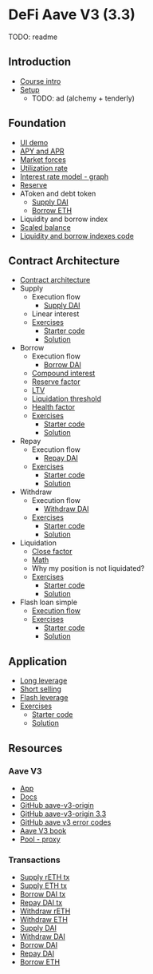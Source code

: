 # DeFi Aave V3 (3.3)

TODO: readme

## Introduction

- [Course intro](./notes/course-intro.md)
- [Setup](./notes/course-setup.md)
  - TODO: ad (alchemy + tenderly)

## Foundation

- [UI demo](https://app.aave.com/)
- [APY and APR](./notes/apr-apy.png)
- [Market forces](./notes/market-forces.png)
- [Utilization rate](./notes/utilization-rate.png)
- [Interest rate model - graph](https://www.desmos.com/calculator/2pfuulkndt)
- [Reserve](./notes/reserve.md)
- AToken and debt token
  - [Supply DAI](https://etherscan.io/tx/0x48237c5e7aaae5d35f36c1d8b66abf4cc5fc8d335dfa395f89b3b1627a2540c8)
  - [Borrow ETH](https://etherscan.io/tx/0xfe4b17b089b50bf9c2b00561061b4205e72bf9695c63e7fde31d54f299b9392f)
- Liquidity and borrow index
- [Scaled balance](./notes/scaled-balance.png)
- [Liquidity and borrow indexes code](./notes/liquidity-index.md)

## Contract Architecture

- [Contract architecture](./notes/arc.png)
- Supply
  - Execution flow
    - [Supply DAI](https://etherscan.io/tx/0x48237c5e7aaae5d35f36c1d8b66abf4cc5fc8d335dfa395f89b3b1627a2540c8)
  - Linear interest
  - [Exercises](./foundry/exercises/supply.md)
    - [Starter code](./foundry/src/exercises/Supply.sol)
    - [Solution](./foundry/src/solutions/Supply.sol)
- Borrow
  - Execution flow
    - [Borrow DAI](https://etherscan.io/tx/0x5e4deab9462bec720f883522d306ec306959cb3ae1ec2eaf0d55477eed01b5a4)
  - [Compound interest](./notes/binomial_expansion.ipynb)
  - [Reserve factor](./notes/reserve-factor.md)
  - [LTV](./notes/ltv.png)
  - [Liquidation threshold](./notes/liquidation-threshold.png)
  - [Health factor](./notes/health-factor.png)
  - [Exercises](./foundry/exercises/borrow.md)
    - [Starter code](./foundry/src/exercises/Borrw.sol)
    - [Solution](./foundry/src/solutions/Borrow.sol)
- Repay
  - Execution flow
    - [Repay DAI](https://etherscan.io/tx/0x1145e9815060164ef9234bdbc6d88db97ac5dda7b1e30732dc981145604e0373)
  - [Exercises](./foundry/exercises/repay.md)
    - [Starter code](./foundry/src/exercises/Repay.sol)
    - [Solution](./foundry/src/solutions/Repay.sol)
- Withdraw
  - Execution flow
    - [Withdraw DAI](https://etherscan.io/tx/0x4e263e358db180ec478d61542a1126a47bba6d6fc0d5bb2b7b8cf83a8bdb11d3)
  - [Exercises](./foundry/exercises/withdraw.md)
    - [Starter code](./foundry/src/exercises/Withdraw.sol)
    - [Solution](./foundry/src/solutions/Withdraw.sol)
- Liquidation
  - [Close factor](./notes/close-factor.png)
  - [Math](./notes/liquidation.png)
  - Why my position is not liquidated?
  - [Exercises](./foundry/exercises/liquidation.md)
    - [Starter code](./foundry/src/exercises/Liquidation.sol)
    - [Solution](./foundry/src/solutions/Liquidation.sol)
- Flash loan simple
  - [Execution flow](./notes/flash-loan.md)
  - [Exercises](./foundry/exercises/flash.md)
    - [Starter code](./foundry/src/exercises/Flash.sol)
    - [Solution](./foundry/src/solutions/Flash.sol)

## Application

- [Long leverage](./notes/long.png)
- [Short selling](./notes/short.png)
- [Flash leverage](https://updraft.cyfrin.io/courses/rocket-pool-reth-integration)
- [Exercises](./foundry/exercises/long-short.md)
  - [Starter code](./foundry/src/exercises/LongShort.sol)
  - [Solution](./foundry/src/solutions/LongShort.sol)

## Resources

### Aave V3

- [App](https://app.aave.com/)
- [Docs](https://aave.com/docs)
- [GitHub aave-v3-origin](https://github.com/aave-dao/aave-v3-origin)
- [GitHub aave-v3-origin 3.3](https://github.com/aave-dao/aave-v3-origin/tree/v3.3.0)
- [GitHub aave v3 error codes](https://github.com/aave/aave-v3-core/blob/master/contracts/protocol/libraries/helpers/Errors.sol)
- [Aave V3 book](https://calnix.gitbook.io/aave-book)
- [Pool - proxy](https://etherscan.io/address/0x87870Bca3F3fD6335C3F4ce8392D69350B4fA4E2)

### Transactions

- [Supply rETH tx](https://etherscan.io/tx/0xc1120138b3aa3dc6a49ef7e84ecd17530c273e2442f83e47025d819d9a700743)
- [Supply ETH tx](https://etherscan.io/tx/0x21de14e5c58b9431a70b780893d01f0b82f07a0495d851d97fc0e85c64887610)
- [Borrow DAI tx](https://etherscan.io/tx/0x5e4deab9462bec720f883522d306ec306959cb3ae1ec2eaf0d55477eed01b5a4)
- [Repay DAI tx](https://etherscan.io/tx/0x1145e9815060164ef9234bdbc6d88db97ac5dda7b1e30732dc981145604e0373)
- [Withdraw rETH](https://etherscan.io/tx/0x7442ab56bfe90a189516f44846b93d25aa0dde3bbfba935429ac561ab34bc575)
- [Withdraw ETH](https://etherscan.io/tx/0x748e56cfaa10b6d629bd06badfdf83b337956e640523bbb1805901e11915c517)
- [Supply DAI](https://etherscan.io/tx/0x48237c5e7aaae5d35f36c1d8b66abf4cc5fc8d335dfa395f89b3b1627a2540c8)
- [Withdraw DAI](https://etherscan.io/tx/0x4e263e358db180ec478d61542a1126a47bba6d6fc0d5bb2b7b8cf83a8bdb11d3)
- [Borrow DAI](https://etherscan.io/tx/0x5e4deab9462bec720f883522d306ec306959cb3ae1ec2eaf0d55477eed01b5a4)
- [Repay DAI](https://etherscan.io/tx/0x1145e9815060164ef9234bdbc6d88db97ac5dda7b1e30732dc981145604e0373)
- [Borrow ETH](https://etherscan.io/tx/0xfe4b17b089b50bf9c2b00561061b4205e72bf9695c63e7fde31d54f299b9392f)
